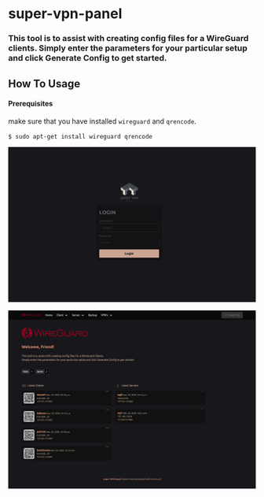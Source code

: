 # super-vpn-panel

### This tool is to assist with creating config files for a WireGuard clients. Simply enter the parameters for your particular setup and click Generate Config to get started.

## How To Usage

#### Prerequisites

make sure that you have installed `wireguard` and `qrencode`.

```
$ sudo apt-get install wireguard qrencode
```

![Super VPN Panel](https://github.com/moxart/super-vpn-panel/blob/main/screenshots/svp-login.png)

![Super VPN Panel](https://github.com/moxart/super-vpn-panel/blob/main/screenshots/wireguard-home.png)
